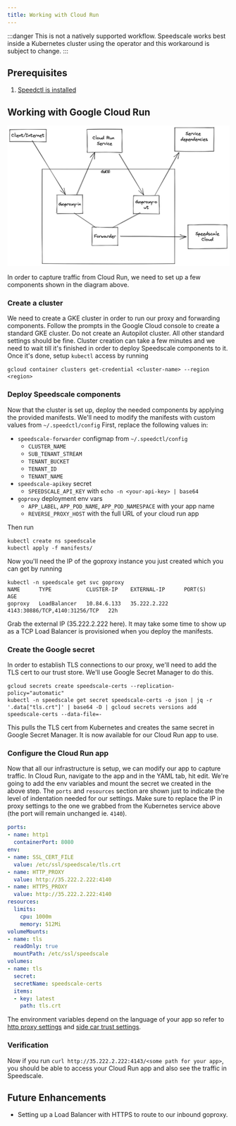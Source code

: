 ```yaml
---
title: Working with Cloud Run
---
```


:::danger
This is not a natively supported workflow. Speedscale works best inside a Kubernetes cluster using the operator and this workaround is subject to change.
:::

## Prerequisites
1. [Speedctl is installed](../setup/install/cli.md)

## Working with Google Cloud Run

![Architecture](./cloudrun/arch.png)

In order to capture traffic from Cloud Run, we need to set up a few components shown in the diagram above.

### Create a cluster

We need to create a GKE cluster in order to run our proxy and forwarding components. Follow the prompts in the Google Cloud console to create a standard GKE cluster. Do not create an Autopilot cluster. All other standard settings should be fine. Cluster creation can take a few minutes and we need to wait till it's finished in order to deploy Speedscale components to it. Once it's done, setup `kubectl` access by running

```
gcloud container clusters get-credential <cluster-name> --region <region>
```


### Deploy Speedscale components

Now that the cluster is set up, deploy the needed components by applying the provided manifests. We'll need to modify the manifests with custom values from `~/.speedctl/config` First, replace the following values in:

* `speedscale-forwarder` configmap from `~/.speedctl/config`
  * `CLUSTER_NAME`
  * `SUB_TENANT_STREAM`
  * `TENANT_BUCKET`
  * `TENANT_ID`
  * `TENANT_NAME`
* `speedscale-apikey` secret
  * `SPEEDSCALE_API_KEY` with `echo -n <your-api-key> | base64`
* `goproxy` deployment env vars
  * `APP_LABEL`, `APP_POD_NAME`, `APP_POD_NAMESPACE` with your app name
  * `REVERSE_PROXY_HOST` with the full URL of your cloud run app

Then run
```
kubectl create ns speedscale
kubectl apply -f manifests/
```

Now you'll need the IP of the goproxy instance you just created which you can get by running
```
kubectl -n speedscale get svc goproxy
NAME      TYPE           CLUSTER-IP    EXTERNAL-IP      PORT(S)                         AGE
goproxy   LoadBalancer   10.84.6.133   35.222.2.222   4143:30886/TCP,4140:31256/TCP   22h
```

Grab the external IP (35.222.2.222 here). It may take some time to show up as a TCP Load Balancer is provisioned when you deploy the manifests.

### Create the Google secret

In order to establish TLS connections to our proxy, we'll need to add the TLS cert to our trust store. We'll use Google Secret Manager to do this.

```
gcloud secrets create speedscale-certs --replication-policy="automatic"
kubectl -n speedscale get secret speedscale-certs -o json | jq -r '.data["tls.crt"]' | base64 -D | gcloud secrets versions add speedscale-certs --data-file=-
```
This pulls the TLS cert from Kubernetes and creates the same secret in Google Secret Manager. It is now available for our Cloud Run app to use.

### Configure the Cloud Run app

Now that all our infrastructure is setup, we can modify our app to capture traffic. In Cloud Run, navigate to the app and in the YAML tab, hit edit. We're going to add the env variables and mount the secret we created in the above step. The `ports` and `resources` section are shown just to indicate the level of indentation needed for our settings. Make sure to replace the IP in proxy settings to the one we grabbed from the Kubernetes service above (the port will remain unchanged ie. `4140`).

```yaml
ports:
- name: http1
  containerPort: 8080
env:
- name: SSL_CERT_FILE
  value: /etc/ssl/speedscale/tls.crt
- name: HTTP_PROXY
  value: http://35.222.2.222:4140
- name: HTTPS_PROXY
  value: http://35.222.2.222:4140
resources:
  limits:
    cpu: 1000m
    memory: 512Mi
volumeMounts:
- name: tls
  readOnly: true
  mountPath: /etc/ssl/speedscale
volumes:
- name: tls
  secret:
  secretName: speedscale-certs
  items:
  - key: latest
    path: tls.crt
```

The environment variables depend on the language of your app so refer to [http proxy settings](../setup/sidecar/sidecar-http-proxy.md#configuring-your-application-proxy-server) and [side car trust settings](../setup/sidecar/sidecar-trust.md).

### Verification

Now if you run `curl http://35.222.2.222:4143/<some path for your app>`, you should be able to access your Cloud Run app and also see the traffic in Speedscale.

## Future Enhancements
* Setting up a Load Balancer with HTTPS to route to our inbound goproxy.
